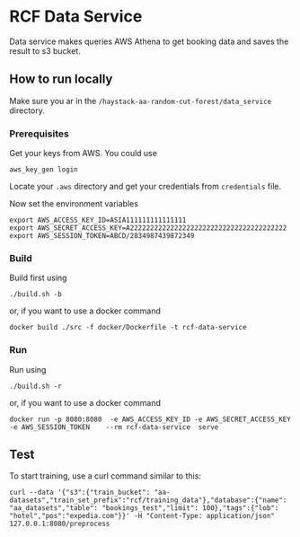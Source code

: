 # RCF Data Service

Data service makes queries AWS Athena to get booking data and saves the result to s3 bucket.

## How to run locally

Make sure you ar in the ```/haystack-aa-random-cut-forest/data_service``` directory.

### Prerequisites
Get your keys from AWS. You could use

```aws_key_gen login```

Locate your ```.aws``` directory and get your credentials from ```credentials``` file.

Now set the environment variables
```
export AWS_ACCESS_KEY_ID=ASIA111111111111111
export AWS_SECRET_ACCESS_KEY=A222222222222222222222222222222222222222
export AWS_SESSION_TOKEN=ABCD/2834987439872349
```

### Build
Build first using

```./build.sh -b```

or, if you want to use a docker command

```docker build ./src -f docker/Dockerfile -t rcf-data-service```

### Run
Run using

```./build.sh -r```

or, if you want to use a docker command

```docker run -p 8080:8080  -e AWS_ACCESS_KEY_ID -e AWS_SECRET_ACCESS_KEY -e AWS_SESSION_TOKEN    --rm rcf-data-service  serve```

## Test
To start training, use a curl command similar to this:
```
curl --data '{"s3":{"train_bucket": "aa-datasets","train_set_prefix":"rcf/training_data"},"database":{"name": "aa_datasets","table": "bookings_test","limit": 100},"tags":{"lob": "hotel","pos":"expedia.com"}}' -H "Content-Type: application/json" 127.0.0.1:8080/preprocess
```

